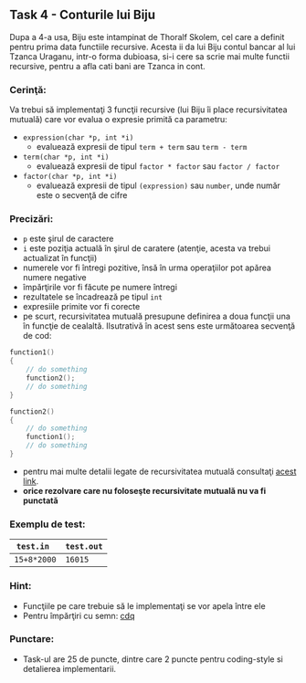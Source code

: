 ## Task 4 - Conturile lui Biju

Dupa a 4-a usa, Biju este intampinat de Thoralf Skolem, cel care a definit pentru prima data functiile recursive. Acesta ii da lui Biju contul bancar al lui Tzanca Uraganu, intr-o forma dubioasa, si-i cere sa scrie mai multe functii recursive, pentru a afla cati bani are Tzanca in cont.

### Cerinţă:

Va trebui să implementaţi 3 funcţii recursive (lui Biju îi place recursivitatea mutuală) care vor evalua o expresie primită ca parametru:

- `expression(char *p, int *i)`
    - evaluează expresii de tipul `term + term` sau `term - term`
- `term(char *p, int *i)`
    - evaluează expresii de tipul `factor * factor` sau `factor / factor`
- `factor(char *p, int *i)`
    - evaluează expresii de tipul `(expression)` sau `number`, unde număr este o secvenţă de cifre

### Precizări:
- `p` este şirul de caractere
- `i` este poziţia actuală în şirul de caratere (atenţie, acesta va trebui actualizat în funcţii)
- numerele vor fi întregi pozitive, însă în urma operaţiilor pot apărea numere negative
- împărţirile vor fi făcute pe numere întregi
- rezultatele se încadrează pe tipul `int`
- expresiile primite vor fi corecte
- pe scurt, recursivitatea mutuală presupune definirea a doua funcţii una în funcţie de cealaltă. Ilsutrativă în acest sens este următoarea secvenţă de cod:
```C
function1()
{    
    // do something 
    function2();
    // do something
}

function2()
{
    // do something 
    function1();
    // do something
}
```

- pentru mai multe detalii legate de recursivitatea mutuală consultaţi [acest link](https://en.wikipedia.org/wiki/Mutual_recursion).
- **orice rezolvare care nu foloseşte recursivitate mutuală nu va fi punctată**

### Exemplu de test:

| `test.in `     | `test.out` |
|----------------|------------|
|```15+8*2000``` | ```16015```|

### Hint:
- Funcţiile pe care trebuie să le implementaţi se vor apela între ele
- Pentru împărţiri cu semn: [cdq](https://stackoverflow.com/questions/36464879/when-and-why-do-we-sign-extend-and-use-cdq-with-mul-div)

### Punctare:
- Task-ul are 25 de puncte, dintre care 2 puncte pentru coding-style si detalierea implementarii.
